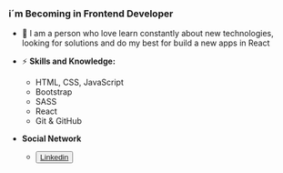 ### i´m Becoming in Frontend Developer


- 🔭 I am a person who love learn constantly about new technologies, looking for solutions and do my best for build a new apps in React


- ⚡ **Skills and Knowledge:**
     * HTML, CSS, JavaScript
     * Bootstrap
     * SASS 
     * React
     * Git & GitHub
- **Social Network**
  * <button><a href="https://www.linkedin.com/in/jtomasvc/">Linkedin</a></button>
